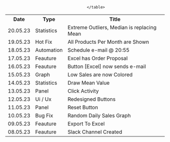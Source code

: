 <table>
                                           <tr>
                                                <th>Date</th>
                                                <th>Type</th>
                                                <th>Title</th>
                                           </tr>
                                            <tr>
                                                <td>20.05.23</td>
                                                <td>Statistics</td>
                                                <td>Extreme Outliers, Median is replacing Mean</td>
                                            </tr>
                                            <tr>
                                                <td>19.05.23</td>
                                                <td>Hot Fix</td>
                                                <td>All Products Per Month are Shown</td>
                                            </tr>
                                            <tr>
                                                <td>18.05.23</td>
                                                <td>Automation</td>
                                                <td>Schedule e-mail @ 20:55</td>
                                            </tr>
                                            <tr>
                                                <td>17.05.23</td>
                                                <td>Feauture</td>
                                                <td>Excel has Order Proposal</td>
                                            </tr>
                                            <tr>
                                                <td>16.05.23</td>
                                                <td>Feauture</td>
                                                <td>Button [Excel] now sends e-mail</td>
                                            </tr>
                                            <tr>
                                                <td>15.05.23</td>
                                                <td>Graph</td>
                                                <td>Low Sales are now Colored</td>
                                            </tr>
                                            <tr>
                                                <td>14.05.23</td>
                                                <td>Statistics</td>
                                                <td>Draw Mean Value</td>
                                            </tr>
                                            <tr>
                                                <td>13.05.23</td>
                                                <td>Panel</td>
                                                <td>Click Activity</td>
                                            </tr>
                                            <tr>
                                                <td>12.05.23</td>
                                                <td>Ui / Ux</td>
                                                <td>Redesigned Buttons</td>
                                            </tr>
                                            <tr>
                                                <td>11.05.23</td>
                                                <td>Panel</td>
                                                <td>Reset Button</td>
                                            </tr>
                                            <tr>
                                                <td>10.05.23</td>
                                                <td>Bug Fix</td>
                                                <td>Random Daily Sales Graph</td>
                                            </tr>
                                            <tr>
                                                <td>09.05.23</td>
                                                <td>Feauture</td>
                                                <td>Export To Excel</td>
                                            </tr>
                                            <tr>
                                                <td>08.05.23</td>
                                                <td>Feauture</td>
                                                <td>Slack Channel Created</td>
                                            </tr>


                                        </table>